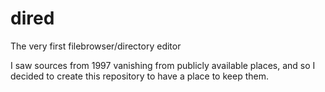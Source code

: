 # dired
The very first filebrowser/directory editor

I saw sources from 1997 vanishing from publicly available places, and so I decided to
create this repository to have a place to keep them.
